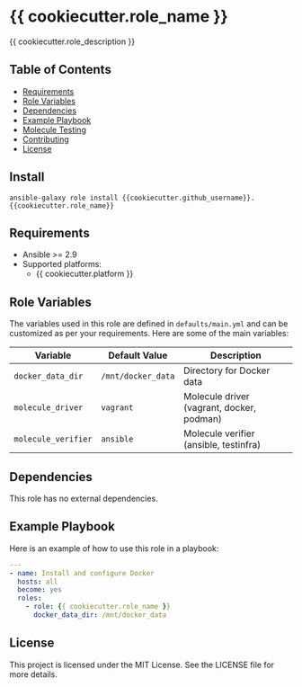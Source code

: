 # {{ cookiecutter.role_name }}

{{ cookiecutter.role_description }}

## Table of Contents

- [Requirements](#requirements)
- [Role Variables](#role-variables)
- [Dependencies](#dependencies)
- [Example Playbook](#example-playbook)
- [Molecule Testing](#molecule-testing)
- [Contributing](#contributing)
- [License](#license)

## Install
```
ansible-galaxy role install {{cookiecutter.github_username}}.{{cookiecutter.role_name}}

```

## Requirements

- Ansible >= 2.9
- Supported platforms:
  - {{ cookiecutter.platform }}


## Role Variables

The variables used in this role are defined in `defaults/main.yml` and can be customized as per your requirements. Here are some of the main variables:

| Variable           | Default Value           | Description                          |
|--------------------|-------------------------|--------------------------------------|
| `docker_data_dir`  | `/mnt/docker_data`      | Directory for Docker data            |
| `molecule_driver`  | `vagrant`               | Molecule driver (vagrant, docker, podman) |
| `molecule_verifier`| `ansible`               | Molecule verifier (ansible, testinfra) |

## Dependencies

This role has no external dependencies.

## Example Playbook

Here is an example of how to use this role in a playbook:

```yaml
---
- name: Install and configure Docker
  hosts: all
  become: yes
  roles:
    - role: {{ cookiecutter.role_name }}
      docker_data_dir: /mnt/docker_data
```

## License
This project is licensed under the MIT License. See the LICENSE file for more details.